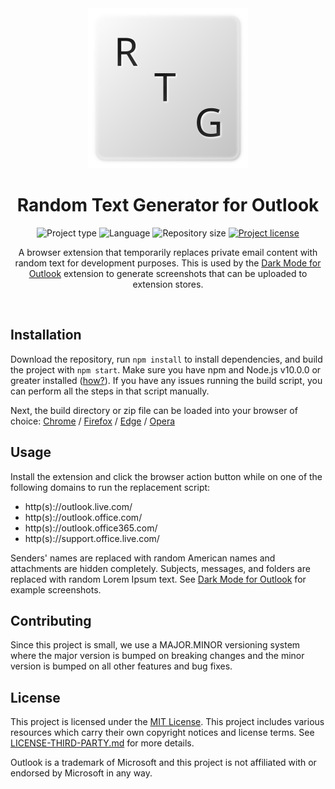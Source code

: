 <!-- Project Header -->
<div align="center"> 
  <img class="projectLogo" src="icon.svg" alt="Project logo" title="Project logo" width="256">

  <h1 class="projectName">Random Text Generator for Outlook</h1>

  <p class="projectBadges">
    <img src="https://img.shields.io/badge/type-Extension-ffc107.svg" alt="Project type" title="Project type">
    <img src="https://img.shields.io/github/languages/top/jerboa88/rtg-for-outlook.svg" alt="Language" title="Language">
    <img src="https://img.shields.io/github/repo-size/jerboa88/rtg-for-outlook.svg" alt="Repository size" title="Repository size">
    <a href="LICENSE">
      <img src="https://img.shields.io/github/license/jerboa88/rtg-for-outlook.svg" alt="Project license" title="Project license"/>
    </a>
  </p>
  
  <p class="projectDesc">
    A browser extension that temporarily replaces private email content with random text for development purposes. This is used by the <a href="https://github.com/jerboa88/dark-mode-for-outlook">Dark Mode for Outlook</a> extension to generate screenshots that can be uploaded to extension stores.
  </p>
  
  <br/>
</div>


## Installation
Download the repository, run `npm install` to install dependencies, and build the project with `npm start`. Make sure you have npm and Node.js v10.0.0 or greater installed ([how?](https://docs.npmjs.com/downloading-and-installing-node-js-and-npm)). If you have any issues running the build script, you can perform all the steps in that script manually.

Next, the build directory or zip file can be loaded into your browser of choice: [Chrome](https://developer.chrome.com/extensions/getstarted#manifest) / [Firefox](https://extensionworkshop.com/documentation/develop/temporary-installation-in-firefox/) / [Edge](https://docs.microsoft.com/en-us/microsoft-edge/extensions-chromium/getting-started/part1-simple-extension#run-your-extension-locally-in-your-browser-while-developing-it-side-loading) / [Opera](https://dev.opera.com/extensions/testing/)


## Usage
Install the extension and click the browser action button while on one of the following domains to run the replacement script:
- http(s)://outlook.live.com/
- http(s)://outlook.office.com/
- http(s)://outlook.office365.com/
- http(s)://support.office.live.com/

Senders' names are replaced with random American names and attachments are hidden completely. Subjects, messages, and folders are replaced with random Lorem Ipsum text. See [Dark Mode for Outlook][dfmo_link] for example screenshots.

## Contributing
Since this project is small, we use a MAJOR.MINOR versioning system where the major version is bumped on breaking changes and the minor version is bumped on all other features and bug fixes.

## License
This project is licensed under the [MIT License](LICENSE). This project includes various resources which carry their own copyright notices and license terms. See [LICENSE-THIRD-PARTY.md](LICENSE-THIRD-PARTY.md) for more details.

Outlook is a trademark of Microsoft and this project is not affiliated with or endorsed by Microsoft in any way.


[dfmo_link]: https://github.com/jerboa88/dark-mode-for-outlook
